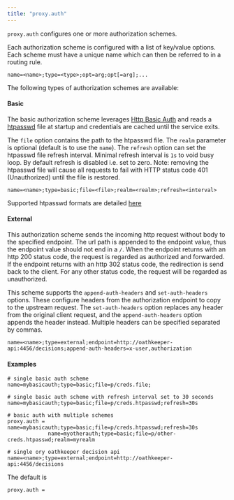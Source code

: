 ```yaml
---
title: "proxy.auth"
---
```


`proxy.auth` configures one or more authorization schemes.

Each authorization scheme is configured with a list of
key/value options. Each scheme must have a unique
name which can then be referred to in a routing rule.

    name=<name>;type=<type>;opt=arg;opt[=arg];...

The following types of authorization schemes are available:

#### Basic

The basic authorization scheme leverages [Http Basic Auth](https://en.wikipedia.org/wiki/Basic_access_authentication) and reads a [htpasswd](https://httpd.apache.org/docs/2.4/misc/password_encryptions.html) file at startup and credentials are cached until the service exits.

The `file` option contains the path to the htpasswd file. The `realm` parameter is optional (default is to use the `name`). The `refresh` option can set the htpasswd file refresh interval. Minimal refresh interval is `1s` to void busy loop. By default refresh is disabled i.e. set to zero.
Note: removing the htpasswd file will cause all requests to fail with HTTP status code 401 (Unauthorized) until the file is restored.

    name=<name>;type=basic;file=<file>;realm=<realm>;refresh=<interval>

Supported htpasswd formats are detailed [here](https://github.com/tg123/go-htpasswd)

#### External

This authorization scheme sends the incoming http request without body to the specified endpoint. The url path is appended to the endpoint value, thus the endpoint value should not end in a `/`. When the endpoint returns with an http 200 status code, the request is regarded as authorized and forwarded. If the endpoint returns with an http 302 status code, the redirection is send back to the client. For any other status code, the request will be regarded as unauthorized.

This scheme supports the `append-auth-headers` and `set-auth-headers` options. These configure headers from the authorization endpoint to copy to the upstream request. The `set-auth-headers` option replaces any header from the original client request, and the `append-auth-headers` option appends the header instead. Multiple headers can be specified separated by commas.

    name=<name>;type=external;endpoint=http://oathkeeper-api:4456/decisions;append-auth-headers=x-user,authorization

#### Examples

    # single basic auth scheme
    name=mybasicauth;type=basic;file=p/creds.file;

    # single basic auth scheme with refresh interval set to 30 seconds
    name=mybasicauth;type=basic;file=p/creds.htpasswd;refresh=30s

    # basic auth with multiple schemes
    proxy.auth = name=mybasicauth;type=basic;file=p/creds.htpasswd;refresh=30s
                 name=myotherauth;type=basic;file=p/other-creds.htpasswd;realm=myrealm

    # single ory oathkeeper decision api
    name=<name>;type=external;endpoint=http://oathkeeper-api:4456/decisions

The default is

    proxy.auth =
